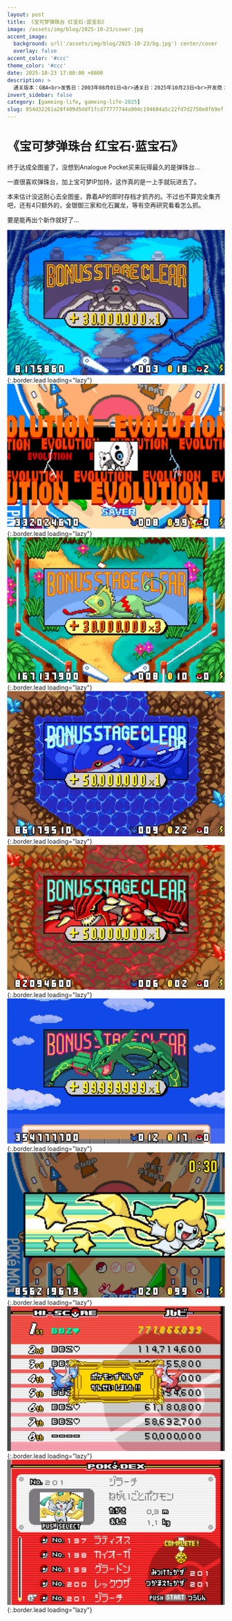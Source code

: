 ```yaml
---
layout: post
title: 《宝可梦弹珠台 红宝石·蓝宝石》
image: /assets/img/blog/2025-10-23/cover.jpg
accent_image: 
  background: url('/assets/img/blog/2025-10-23/bg.jpg') center/cover
  overlay: false
accent_color: '#ccc'
theme_color: '#ccc'
date: 2025-10-23 17:00:00 +0800
description: >
  通关版本：GBA<br>发售日：2003年08月01日<br>通关日：2025年10月23日<br>开发商：Jupiter<br>发行商：Nintendo
invert_sidebar: false
category: [gameing-life, gameing-life-2025]
slug: 854d32261a28f409d5ddf1fcd77777744a904c194604a5c22fd7d2750e8f69ef
---
```


# 《宝可梦弹珠台 红宝石·蓝宝石》

终于达成全图鉴了，没想到Analogue Pocket买来玩得最久的是弹珠台...

一直很喜欢弹珠台，加上宝可梦IP加持，这作真的是一上手就玩进去了。

本来估计没这耐心去全图鉴，靠着AP的即时存档才抓齐的。不过也不算完全集齐吧，还有4只额外的，金银御三家和化石翼龙，等有空再研究看看怎么抓。

要是能再出个新作就好了...

![](/assets/img/blog/2025-10-23/1.jpg){:.border.lead loading="lazy"}
![](/assets/img/blog/2025-10-23/2.jpg){:.border.lead loading="lazy"}
![](/assets/img/blog/2025-10-23/3.jpg){:.border.lead loading="lazy"}
![](/assets/img/blog/2025-10-23/4.jpg){:.border.lead loading="lazy"}
![](/assets/img/blog/2025-10-23/5.jpg){:.border.lead loading="lazy"}
![](/assets/img/blog/2025-10-23/6.jpg){:.border.lead loading="lazy"}
![](/assets/img/blog/2025-10-23/7.jpg){:.border.lead loading="lazy"}
![](/assets/img/blog/2025-10-23/8.jpg){:.border.lead loading="lazy"}
![](/assets/img/blog/2025-10-23/9.jpg){:.border.lead loading="lazy"}